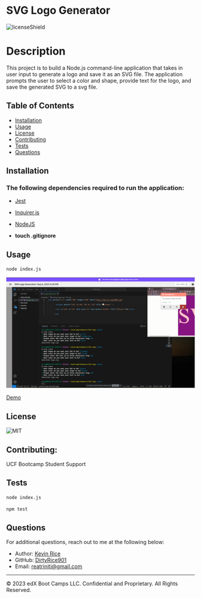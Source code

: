 # SVG Logo Generator 
![licenseShield](https://img.shields.io/badge/license-MIT-yellow)

# Description
This project is to build a Node.js command-line application that takes in user input to generate a logo and save it as an SVG file. The application prompts the user to select a color and shape, provide text for the logo, and save the generated SVG to a svg file.

## Table of Contents
* [Installation](#installation)
* [Usage](#usage)
* [License](#license)
* [Contributing](#contributing)
* [Tests](#tests)
* [Questions](#questions)

## Installation
### The following dependencies required to run the application:
* [Jest](https://www.npmjs.com/package/jest)

* [Inquirer.js](https://www.npmjs.com/package/inquirer/v/8.2.4)

* [NodeJS](https://nodejs.org/en/download)

* **touch .gitignore**



## Usage
```bash
node index.js
```
![SVG-Demo](SVG-demo.png)

 [Demo](https://drive.google.com/file/d/1745QR6F13lWo42XuvGqWtj8pwAH3moX3/view)
## License
![MIT](https://img.shields.io/badge/license-MIT-yellow)

## Contributing:
UCF Bootcamp Student Support


## Tests
```bash
node index.js
```
```bash
npm test
```

## Questions
For additional questions, reach out to me at the following below:
* Author: [Kevin Rice](https://app.slack.com/client/T056YAJ4MPF/D05D0V54751)
* GitHub: [DirtyRice901](https://github.com/DirtyRice901/)
* Email: reatriniti@gmail.com 

---
© 2023 edX Boot Camps LLC. Confidential and Proprietary. All Rights Reserved.
